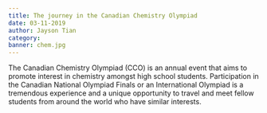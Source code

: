 ```yaml
---
title: The journey in the Canadian Chemistry Olympiad 
date: 03-11-2019
author: Jayson Tian
category:
banner: chem.jpg
---
```


The Canadian Chemistry Olympiad (CCO) is an annual event that aims to promote interest in chemistry amongst high school students. Participation in the Canadian National Olympiad Finals or an International Olympiad is a tremendous experience and a unique opportunity to travel and meet fellow students from around the world who have similar interests.